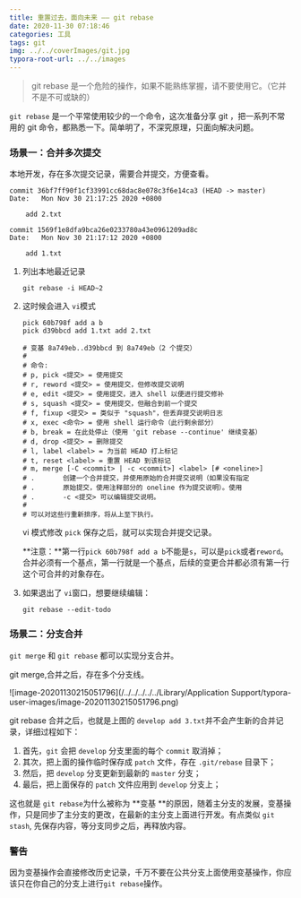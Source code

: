 ```yaml
---
title: 重置过去，面向未来 —— git rebase
date: 2020-11-30 07:18:46
categories: 工具
tags: git
img: ../../coverImages/git.jpg
typora-root-url: ../../images
---
```


> git rebase 是一个危险的操作，如果不能熟练掌握，请不要使用它。（它并不是不可或缺的）



`git rebase` 是一个平常使用较少的一个命令，这次准备分享 git ，把一系列不常用的 git 命令，都熟悉一下。简单明了，不深究原理，只面向解决问题。

### 场景一：合并多次提交

本地开发，存在多次提交记录，需要合并提交，方便查看。

```shell
commit 36bf7ff90f1cf33991cc68dac8e078c3f6e14ca3 (HEAD -> master)
Date:   Mon Nov 30 21:17:25 2020 +0800

    add 2.txt

commit 1569f1e8dfa9bca26e0233780a43e0961209ad8c
Date:   Mon Nov 30 21:17:12 2020 +0800

    add 1.txt
```

1. 列出本地最近记录

   ````shell
   git rebase -i HEAD~2
   ````

2. 这时候会进入 `vi`模式

   ```shell
   pick 60b798f add a b
   pick d39bbcd add 1.txt add 2.txt
   
   # 变基 8a749eb..d39bbcd 到 8a749eb（2 个提交）
   #
   # 命令:
   # p, pick <提交> = 使用提交
   # r, reword <提交> = 使用提交，但修改提交说明
   # e, edit <提交> = 使用提交，进入 shell 以便进行提交修补
   # s, squash <提交> = 使用提交，但融合到前一个提交
   # f, fixup <提交> = 类似于 "squash"，但丢弃提交说明日志
   # x, exec <命令> = 使用 shell 运行命令（此行剩余部分）
   # b, break = 在此处停止（使用 'git rebase --continue' 继续变基）
   # d, drop <提交> = 删除提交
   # l, label <label> = 为当前 HEAD 打上标记
   # t, reset <label> = 重置 HEAD 到该标记
   # m, merge [-C <commit> | -c <commit>] <label> [# <oneline>]
   # .       创建一个合并提交，并使用原始的合并提交说明（如果没有指定
   # .       原始提交，使用注释部分的 oneline 作为提交说明）。使用
   # .       -c <提交> 可以编辑提交说明。
   #
   # 可以对这些行重新排序，将从上至下执行。
   ```

   vi 模式修改 `pick` 保存之后，就可以实现合并提交记录。

   **注意：**第一行`pick 60b798f add a b`不能是`s`，可以是`pick`或者`reword`。合并必须有一个基点，第一行就是一个基点，后续的变更合并都必须有第一行这个可合并的对象存在。

3. 如果退出了 `vi`窗口，想要继续编辑：

   ```shell
   git rebase --edit-todo
   ```

### 场景二：分支合并

`git merge` 和 `git rebase` 都可以实现分支合并。

git merge,合并之后，存在多个分支线。

![image-20201130215051796](/../../../../../Library/Application Support/typora-user-images/image-20201130215051796.png)

git rebase 合并之后，也就是上图的 `develop add 3.txt`并不会产生新的合并记录，详细过程如下：

1. 首先，`git` 会把 `develop` 分支里面的每个 `commit` 取消掉；
2. 其次，把上面的操作临时保存成 `patch` 文件，存在 `.git/rebase` 目录下；
3. 然后，把 `develop` 分支更新到最新的 `master` 分支；
4. 最后，把上面保存的 `patch` 文件应用到 `develop` 分支上；

 这也就是 `git rebase`为什么被称为 **变基 **的原因，随着主分支的发展，变基操作，只是同步了主分支的更改，在最新的主分支上面进行开发。有点类似 `git stash`, 先保存内容，等分支同步之后，再释放内容。



### 警告

因为变基操作会直接修改历史记录，千万不要在公共分支上面使用变基操作，你应该只在你自己的分支上进行`git rebase`操作。
